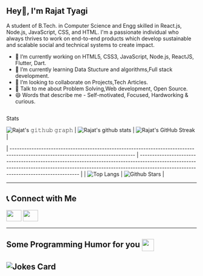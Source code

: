 ## Hey👋, I'm Rajat Tyagi


A student of B.Tech. in Computer Science and Engg skilled in React.js, Node.js, JavaScript, CSS, and HTML. I'm a passionate individual who always thrives to work on end-to-end products which develop sustainable and scalable social and technical systems to create impact.  

- 🔭 I’m currently working on HTML5, CSS3, JavaScript,  Node.js, ReactJS, Flutter, Dart.
- 🌱 I’m currently learning Data Stucture and algorithms,Full stack development.
- 👯 I’m looking to collaborate on Projects,Tech Articles.
- 💬 Talk to me about Problem Solving,Web development, Open Source.
- 😄 Words that describe me - Self-motivated, Focused, Hardworking & curious.

<p align="left"> <img src="https://komarev.com/ghpvc/?username=rajattyagi0804&label=Profile%20views&color=0e75b6&style=flat" alt="" /> </p>

Stats



![Rajat's 𝚐𝚒𝚝𝚑𝚞𝚋 𝚐𝚛𝚊𝚙𝚑](https://github-readme-activity-graph.cyclic.app/graph?username=rajattyagi0804&theme=merko)
| ![Rajat's github stats](https://github-readme-stats.vercel.app/api?username=rajattyagi0804&show_icons=true&theme=merko) | ![Rajat's GitHub Streak](https://github-readme-streak-stats.herokuapp.com/?user=rajattyagi0804&theme=merko) |


| --------------------------------------------------------------------------------------------------------------------------------- | ----------------------------------------------------------------------------------------------------------------------------------------------------------------------------------------------------------------- |
| ![Top Langs](https://github-readme-stats.vercel.app/api/top-langs/?username=rajattyagi0804&langs_count=8&theme=merko) | ![Github Stars](https://github-readme-stats.vercel.app/api?username=rajattyagi0804&show_icons=true&locale=en&count_private=true&hide_rank=true&custom_title=My%20GitHub%20Stats&theme=merko) |

<hr>

## 📞 Connect with Me

 <p align="left" margin-top="10px">
<a href="https://www.linkedin.com/in/rajat-tyagi-72b35719b/"><img src="https://upload.wikimedia.org/wikipedia/commons/thumb/c/ca/LinkedIn_logo_initials.png/640px-LinkedIn_logo_initials.png" height="30" width="40"/></a>
<a href="https://mail.google.com/mail/?view=cm&fs=1&to=rajattyagi0804@gmail.com"><img src="https://mailmeteor.com/logos/assets/PNG/Gmail_Logo_256px.png" height="30" width="40"/></a> 
</p>
<hr>

<h2> Some Programming Humor for you <img align ='center' src='https://media2.giphy.com/media/UQDSBzfyiBKvgFcSTw/giphy.gif?cid=ecf05e47p3cd513axbek3f56ti3jzizq8hincw20jauyyfyw&rid=giphy.gif' width = '32px'></h2>

## ![Jokes Card](https://readme-jokes.vercel.app/api?theme=merko)

